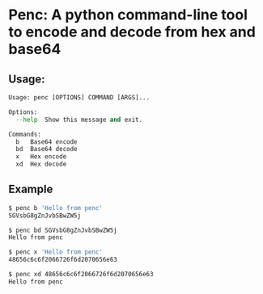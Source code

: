 # Penc: A python command-line tool to encode and decode from hex and base64

## Usage:
```python
Usage: penc [OPTIONS] COMMAND [ARGS]...

Options:
  --help  Show this message and exit.

Commands:
  b   Base64 encode
  bd  Base64 decode
  x   Hex encode
  xd  Hex decode
```

## Example
```bash
$ penc b 'Hello from penc'
SGVsbG8gZnJvbSBwZW5j

$ penc bd SGVsbG8gZnJvbSBwZW5j
Hello from penc

$ penc x 'Hello from penc'
48656c6c6f2066726f6d2070656e63

$ penc xd 48656c6c6f2066726f6d2070656e63
Hello from penc
```
```
